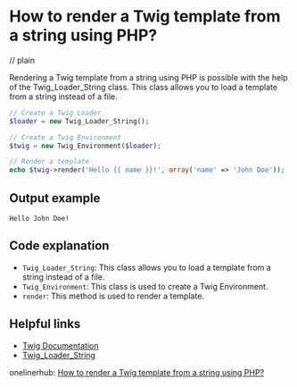 # How to render a Twig template from a string using PHP?
// plain

Rendering a Twig template from a string using PHP is possible with the help of the Twig_Loader_String class. This class allows you to load a template from a string instead of a file.

```php
// Create a Twig Loader
$loader = new Twig_Loader_String();

// Create a Twig Environment
$twig = new Twig_Environment($loader);

// Render a template
echo $twig->render('Hello {{ name }}!', array('name' => 'John Doe'));
```

## Output example

```
Hello John Doe!
```

## Code explanation

- `Twig_Loader_String`: This class allows you to load a template from a string instead of a file.
- `Twig_Environment`: This class is used to create a Twig Environment.
- `render`: This method is used to render a template.

## Helpful links
- [Twig Documentation](https://twig.symfony.com/doc/2.x/)
- [Twig_Loader_String](https://twig.symfony.com/doc/2.x/api.html#twig-loader-string)

onelinerhub: [How to render a Twig template from a string using PHP?](https://onelinerhub.com/twig/how-to-render-a-twig-template-from-a-string-using-php-)